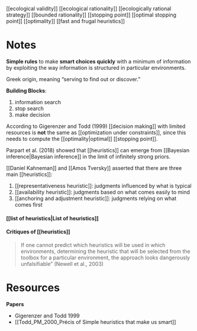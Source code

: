 [[ecological validity]]
[[ecological rationality]]
[[ecologically rational strategy]]
[[bounded rationality]]
[[stopping point]]
[[optimal stopping point]]
[[optimality]]
[[fast and frugal heuristics]]

# Notes
**Simple rules** to make **smart choices quickly** with a minimum of information by exploiting the way information is structured in particular environments.

Greek origin, meaning “serving to find out or discover.”

**Building Blocks**:
1. information search
2. stop search
3. make decision

According to Gigerenzer and Todd (1999) [[decision making]] with limited resources is **not** the same as [[optimization under constraints]], since this needs to compute the [[optimality|optimal]] [[stopping point]].

Parpart et al. (2018) showed that [[heuristics]] can emerge from [[Bayesian inference|Bayesian inference]] in the limit of infinitely strong priors. 

[[Daniel Kahneman]] and [[Amos Tversky]] asserted that there are three main [[heuristics]]:
1. [[representativeness heuristic]]: judgments influenced by what is typical
2. [[availability heuristic]]: judgments based on what comes easily to mind
3. [[anchoring and adjustment heuristic]]: judgments relying on what comes first

#### [[list of heuristics|List of heuristics]]

#### Critiques of [[heuristics]]
> If one cannot predict which heuristics will be used in which environments, determining the heuristic that will be selected from the toolbox for a particular environment, the approach looks dangerously unfalsifiable” (Newell et al., 2003)

# Resources
**Papers**
- Gigerenzer and Todd 1999
- [[Todd_PM_2000_Précis of Simple heuristics that make us smart]]

